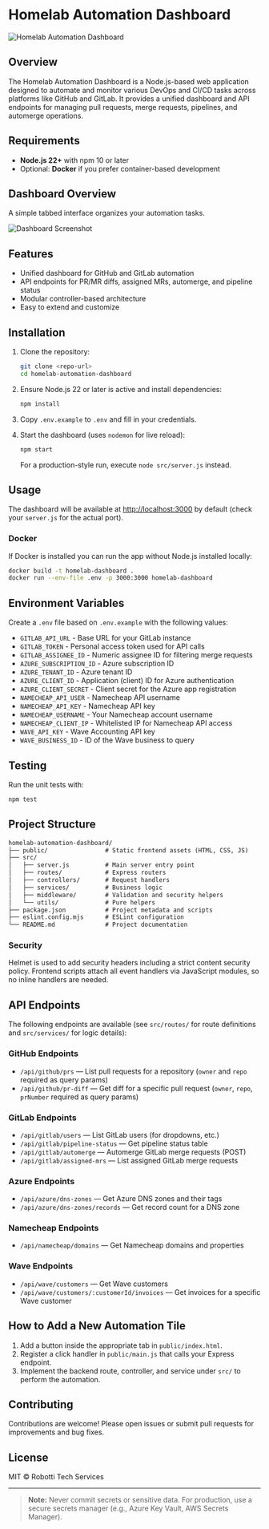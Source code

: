 # Homelab Automation Dashboard

![Homelab Automation Dashboard](public/Images/Homelab%20Automation%20Manager.png)

## Overview

The Homelab Automation Dashboard is a Node.js-based web application designed to automate and monitor various DevOps and CI/CD tasks across platforms like GitHub and GitLab. It provides a unified dashboard and API endpoints for managing pull requests, merge requests, pipelines, and automerge operations.

## Requirements

- **Node.js 22+** with npm 10 or later
- Optional: **Docker** if you prefer container-based development

## Dashboard Overview

A simple tabbed interface organizes your automation tasks.

![Dashboard Screenshot](public/Images/Homelab%20Automation%20Manager.png)

## Features

- Unified dashboard for GitHub and GitLab automation
- API endpoints for PR/MR diffs, assigned MRs, automerge, and pipeline status
- Modular controller-based architecture
- Easy to extend and customize

## Installation

1. Clone the repository:

   ```sh
   git clone <repo-url>
   cd homelab-automation-dashboard
   ```

2. Ensure Node.js 22 or later is active and install dependencies:

   ```sh
   npm install
   ```

3. Copy `.env.example` to `.env` and fill in your credentials.

4. Start the dashboard (uses `nodemon` for live reload):

   ```sh
   npm start
   ```
   For a production-style run, execute `node src/server.js` instead.

## Usage

The dashboard will be available at [http://localhost:3000](http://localhost:3000) by default (check your `server.js` for the actual port).

### Docker

If Docker is installed you can run the app without Node.js installed locally:

```sh
docker build -t homelab-dashboard .
docker run --env-file .env -p 3000:3000 homelab-dashboard
```

## Environment Variables

Create a `.env` file based on `.env.example` with the following values:

- `GITLAB_API_URL` - Base URL for your GitLab instance
- `GITLAB_TOKEN` - Personal access token used for API calls
- `GITLAB_ASSIGNEE_ID` - Numeric assignee ID for filtering merge requests
- `AZURE_SUBSCRIPTION_ID` - Azure subscription ID
- `AZURE_TENANT_ID` - Azure tenant ID
- `AZURE_CLIENT_ID` - Application (client) ID for Azure authentication
- `AZURE_CLIENT_SECRET` - Client secret for the Azure app registration
- `NAMECHEAP_API_USER` - Namecheap API username
- `NAMECHEAP_API_KEY` - Namecheap API key
- `NAMECHEAP_USERNAME` - Your Namecheap account username
- `NAMECHEAP_CLIENT_IP` - Whitelisted IP for Namecheap API access
- `WAVE_API_KEY` - Wave Accounting API key
- `WAVE_BUSINESS_ID` - ID of the Wave business to query

## Testing

Run the unit tests with:

```sh
npm test
```

## Project Structure

```txt
homelab-automation-dashboard/
├── public/                # Static frontend assets (HTML, CSS, JS)
├── src/
│   ├── server.js          # Main server entry point
│   ├── routes/            # Express routers
│   ├── controllers/       # Request handlers
│   ├── services/          # Business logic
│   ├── middleware/        # Validation and security helpers
│   └── utils/             # Pure helpers
├── package.json           # Project metadata and scripts
├── eslint.config.mjs      # ESLint configuration
└── README.md              # Project documentation
```

### Security

Helmet is used to add security headers including a strict content security
policy. Frontend scripts attach all event handlers via JavaScript modules,
so no inline handlers are needed.

## API Endpoints

The following endpoints are available (see `src/routes/` for route definitions and `src/services/` for logic details):

### GitHub Endpoints

- `/api/github/prs` — List pull requests for a repository (`owner` and `repo` required as query params)
- `/api/github/pr-diff` — Get diff for a specific pull request (`owner`, `repo`, `prNumber` required as query params)

### GitLab Endpoints

- `/api/gitlab/users` — List GitLab users (for dropdowns, etc.)
- `/api/gitlab/pipeline-status` — Get pipeline status table
- `/api/gitlab/automerge` — Automerge GitLab merge requests (POST)
- `/api/gitlab/assigned-mrs` — List assigned GitLab merge requests

### Azure Endpoints

- `/api/azure/dns-zones` — Get Azure DNS zones and their tags
- `/api/azure/dns-zones/records` — Get record count for a DNS zone

### Namecheap Endpoints

- `/api/namecheap/domains` — Get Namecheap domains and properties

### Wave Endpoints

- `/api/wave/customers` — Get Wave customers
- `/api/wave/customers/:customerId/invoices` — Get invoices for a specific Wave customer

## How to Add a New Automation Tile

1. Add a button inside the appropriate tab in `public/index.html`.
2. Register a click handler in `public/main.js` that calls your Express endpoint.
3. Implement the backend route, controller, and service under `src/` to perform the automation.

## Contributing

Contributions are welcome! Please open issues or submit pull requests for improvements and bug fixes.

## License

MIT © Robotti Tech Services

---

> **Note:** Never commit secrets or sensitive data. For production, use a secure secrets manager (e.g., Azure Key Vault, AWS Secrets Manager).
